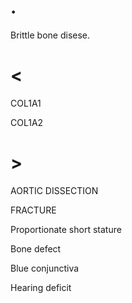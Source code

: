 # .

Brittle bone disese.

# <

COL1A1

COL1A2

# >

AORTIC DISSECTION

FRACTURE

Proportionate short stature

Bone defect

Blue conjunctiva

Hearing deficit
